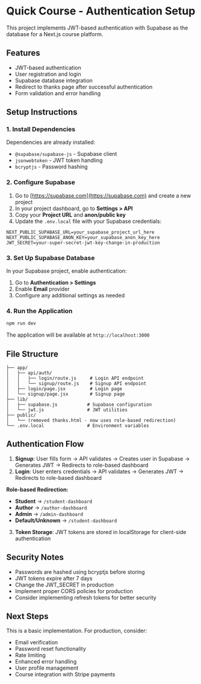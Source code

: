 # Quick Course - Authentication Setup

This project implements JWT-based authentication with Supabase as the database for a Next.js course platform.

## Features

- JWT-based authentication
- User registration and login
- Supabase database integration
- Redirect to thanks page after successful authentication
- Form validation and error handling

## Setup Instructions

### 1. Install Dependencies

Dependencies are already installed:
- `@supabase/supabase-js` - Supabase client
- `jsonwebtoken` - JWT token handling
- `bcryptjs` - Password hashing

### 2. Configure Supabase

1. Go to [https://supabase.com](https://supabase.com) and create a new project
2. In your project dashboard, go to **Settings > API**
3. Copy your **Project URL** and **anon/public key**
4. Update the `.env.local` file with your Supabase credentials:

```env
NEXT_PUBLIC_SUPABASE_URL=your_supabase_project_url_here
NEXT_PUBLIC_SUPABASE_ANON_KEY=your_supabase_anon_key_here
JWT_SECRET=your-super-secret-jwt-key-change-in-production
```

### 3. Set Up Supabase Database

In your Supabase project, enable authentication:
1. Go to **Authentication > Settings**
2. Enable **Email** provider
3. Configure any additional settings as needed

### 4. Run the Application

```bash
npm run dev
```

The application will be available at `http://localhost:3000`

## File Structure

```
├── app/
│   ├── api/auth/
│   │   ├── login/route.js     # Login API endpoint
│   │   └── signup/route.js    # Signup API endpoint
│   ├── login/page.jsx         # Login page
│   └── signup/page.jsx        # Signup page
├── lib/
│   ├── supabase.js           # Supabase configuration
│   └── jwt.js                # JWT utilities
├── public/
│   └── (removed thanks.html - now uses role-based redirection)
└── .env.local                # Environment variables
```

## Authentication Flow

1. **Signup**: User fills form → API validates → Creates user in Supabase → Generates JWT → Redirects to role-based dashboard
2. **Login**: User enters credentials → API validates → Generates JWT → Redirects to role-based dashboard

**Role-based Redirection:**
- **Student** → `/student-dashboard`
- **Author** → `/author-dashboard` 
- **Admin** → `/admin-dashboard`
- **Default/Unknown** → `/student-dashboard`
3. **Token Storage**: JWT tokens are stored in localStorage for client-side authentication

## Security Notes

- Passwords are hashed using bcryptjs before storing
- JWT tokens expire after 7 days
- Change the JWT_SECRET in production
- Implement proper CORS policies for production
- Consider implementing refresh tokens for better security

## Next Steps

This is a basic implementation. For production, consider:
- Email verification
- Password reset functionality
- Rate limiting
- Enhanced error handling
- User profile management
- Course integration with Stripe payments